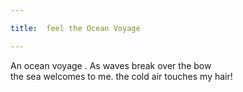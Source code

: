 ```yaml
---

title:  feel the Ocean Voyage

---
```


An ocean voyage . 
As waves break over the bow  
the sea welcomes to me.
the cold air touches my hair!
